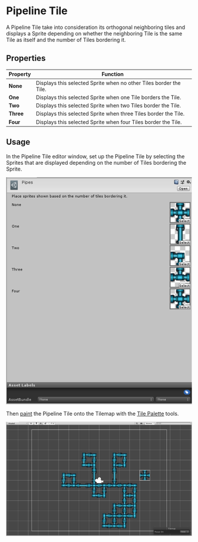 # Pipeline Tile

A Pipeline Tile take into consideration its orthogonal neighboring tiles and displays a Sprite depending on whether the
neighboring Tile is the same Tile as itself and the number of Tiles bordering it.

## Properties

| Property  | Function                                                           |
|-----------|--------------------------------------------------------------------|
| __None__  | Displays this selected Sprite when no other Tiles border the Tile. |
| __One__   | Displays this selected Sprite when one Tile borders the Tile.      |
| __Two__   | Displays this selected Sprite when two Tiles border the Tile.      |
| __Three__ | Displays this selected Sprite when three Tiles border the Tile.    |
| __Four__  | Displays this selected Sprite when four Tiles border the Tile.     |

## Usage

In the Pipeline Tile editor window, set up the Pipeline Tile by selecting the Sprites that are displayed depending on
the number of Tiles bordering the Sprite.

![Pipeline Tile Editor](images/PipelineTileEditor.png)

Then [paint](https://docs.unity3d.com/Manual/Tilemap-Painting.html) the Pipeline Tile onto the Tilemap with
the [Tile Palette](https://docs.unity3d.com/Manual/Tilemap-Palette.html) tools.

![Scene View with Pipeline Tile](images/PipelineTile.png)